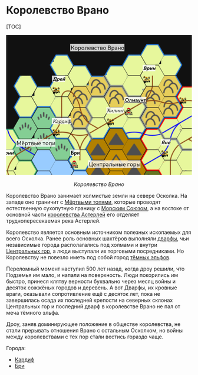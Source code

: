 # Королевство Врано

[TOC]

![Карта Королевства Врано](kingdom-of-vrano.png)

*<center>Королевство Врано</center>*

Королевство Врано занимает холмистые земли на севере Осколка. На западе оно граничит с [Мёртвыми топями](/geography), которые проводят естественную сухопутную границу с [Морским Союзом](/geography/sea-union), а на востоке от основной части [королевства Астерлей](/geography/kingdom-of-asterlay) его отделяет труднопересекаемая река Астерлей.

Королевство является основным источником полезных ископаемых для всего Осколка. Ранее роль основных шахтёров выполняли [дварфы](/population/#drugie-rasy), чьи независимые города располагались под холмами и внутри [Центральных гор](/geography/#tsentralnye-gory), а люди выступали их торговыми посредниками. Но Королевству не повезло иметь под собой город [тёмных эльфов](/population/#drou).

Переломный момент наступил 500 лет назад, когда дроу решили, что Подземья им мало, и напали на поверхность. Люди покорились им быстро, принеся клятву верности буквально через месяц войны и десяток сожжёных городов и деревень. А вот Дварфы, их кровные враги, оказывали сопротивление ещё с десяток лет, пока не завершилась осада их последней крепости на северных склонах Центральных гор и последний дварф в королевстве Врано не пал от меча тёмного эльфа.

Дроу, заняв доминирующее положение в обществе королевства, не стали прерывать отношения Врано с остальным Осколком, но войны между королевствами с тех пор стали вестись гораздо чаще.

Города:

* [Кардиф](cardiff)
* [Бри](bree)

